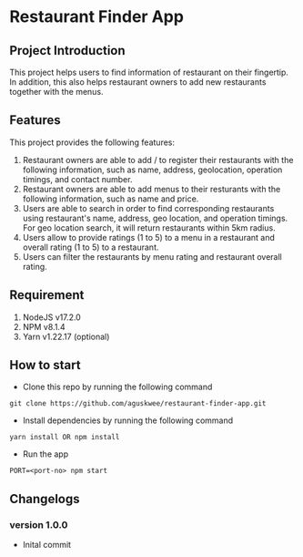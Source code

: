 # Restaurant Finder App

## Project Introduction
This project helps users to find information of restaurant on their fingertip.
In addition, this also helps restaurant owners to add new restaurants together with the menus.

## Features
This project provides the following features:
1. Restaurant owners are able to add / to register their restaurants with the following information, such as name, address, geolocation, operation timings, and contact number.
2. Restaurant owners are able to add menus to their resturants with the following information, such as name and price.
3. Users are able to search in order to find corresponding restaurants using restaurant's name, address, geo location, and operation timings. For geo location search, it will return restaurants within 5km radius.
4. Users allow to provide ratings (1 to 5) to a menu in a restaurant and overall rating (1 to 5) to a restaurant.
5. Users can filter the restaurants by menu rating and restaurant overall rating.

## Requirement
1. NodeJS v17.2.0
2. NPM v8.1.4
3. Yarn v1.22.17 (optional)

## How to start
- Clone this repo by running the following command
```
git clone https://github.com/aguskwee/restaurant-finder-app.git
```
- Install dependencies by running the following command
```
yarn install OR npm install
```
- Run the app
```
PORT=<port-no> npm start
```

## Changelogs

### version 1.0.0
- Inital commit